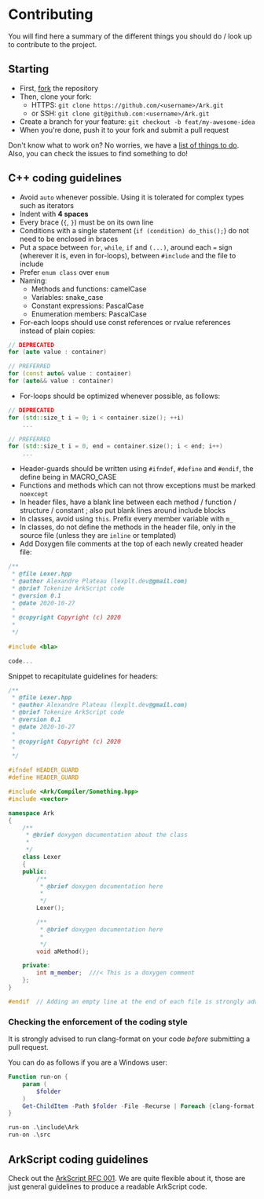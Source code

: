 # Contributing

You will find here a summary of the different things you should do / look up to contribute to the project.

## Starting

* First, [fork](https://github.com/ArkScript-lang/Ark/fork) the repository
* Then, clone your fork: 
    * HTTPS: `git clone https://github.com/<username>/Ark.git`
    * or SSH: `git clone git@github.com:<username>/Ark.git`
* Create a branch for your feature: `git checkout -b feat/my-awesome-idea`
* When you're done, push it to your fork and submit a pull request

Don't know what to work on? No worries, we have a [list of things to do](https://github.com/ArkScript-lang/Ark/projects). Also, you can check the issues to find something to do!

## C++ coding guidelines

* Avoid `auto` whenever possible. Using it is tolerated for complex types such as iterators
* Indent with **4 spaces**
* Every brace (`{`, `}`) must be on its own line
* Conditions with a single statement (`if (condition) do_this();`) do not need to be enclosed in braces
* Put a space between `for`, `while`, `if` and `(...)`, around each `=` sign (wherever it is, even in for-loops), between `#include` and the file to include
* Prefer `enum class` over `enum`
* Naming:
    * Methods and functions: camelCase
    * Variables: snake_case
    * Constant expressions: PascalCase
    * Enumeration members: PascalCase
* For-each loops should use const references or rvalue references instead of plain copies:
```cpp
// DEPRECATED
for (auto value : container)

// PREFERRED
for (const auto& value : container)
for (auto&& value : container)
```
* For-loops should be optimized whenever possible, as follows:
```cpp
// DEPRECATED
for (std::size_t i = 0; i < container.size(); ++i)
    ...

// PREFERRED
for (std::size_t i = 0, end = container.size(); i < end; i++)
    ...
```
* Header-guards should be written using `#ifndef`, `#define` and `#endif`, the define being in MACRO_CASE
* Functions and methods which can not throw exceptions must be marked `noexcept`
* In header files, have a blank line between each method / function / structure / constant ; also put blank lines around include blocks
* In classes, avoid using `this`. Prefix every member variable with `m_`
* In classes, do not define the methods in the header file, only in the source file (unless they are `inline` or templated)
* Add Doxygen file comments at the top of each newly created header file:
```cpp
/**
 * @file Lexer.hpp
 * @author Alexandre Plateau (lexplt.dev@gmail.com)
 * @brief Tokenize ArkScript code
 * @version 0.1
 * @date 2020-10-27
 * 
 * @copyright Copyright (c) 2020
 * 
 */
 
#include <bla>

code...
```

Snippet to recapitulate guidelines for headers:

```cpp
/**
 * @file Lexer.hpp
 * @author Alexandre Plateau (lexplt.dev@gmail.com)
 * @brief Tokenize ArkScript code
 * @version 0.1
 * @date 2020-10-27
 * 
 * @copyright Copyright (c) 2020
 * 
 */

#ifndef HEADER_GUARD
#define HEADER_GUARD

#include <Ark/Compiler/Something.hpp>
#include <vector>

namespace Ark
{
    /**
     * @brief doxygen documentation about the class
     *
     */
    class Lexer
    {
    public:
        /**
         * @brief doxygen documentation here
         * 
         */
        Lexer();

        /**
         * @brief doxygen documentation here
         * 
         */
        void aMethod();

    private:
        int m_member;  ///< This is a doxygen comment
    };
}

#endif  // Adding an empty line at the end of each file is strongly advised

```

### Checking the enforcement of the coding style

It is strongly advised to run clang-format on your code *before* submitting a pull request.

You can do as follows if you are a Windows user:
```powershell
Function run-on {
    param (
        $folder
    )
    Get-ChildItem -Path $folder -File -Recurse | Foreach {clang-format -style=file -i $_.fullname}
}

run-on .\include\Ark
run-on .\src
```

## ArkScript coding guidelines

Check out the [ArkScript RFC 001](https://github.com/ArkScript-lang/rfc/blob/master/001-coding-guidelines.md). We are quite flexible about it, those are just general guidelines to produce a readable ArkScript code.
